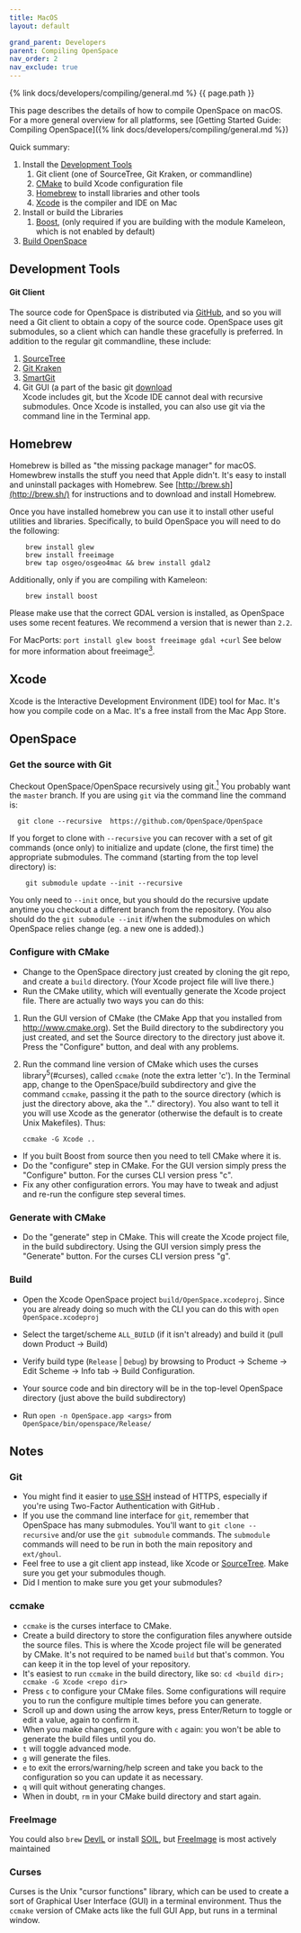 ```yaml
---
title: MacOS
layout: default

grand_parent: Developers
parent: Compiling OpenSpace
nav_order: 2
nav_exclude: true
---
```


{% link docs/developers/compiling/general.md %}
{{ page.path }}

This page describes the details of how to compile OpenSpace on macOS.  For a more general overview for all platforms, see [Getting Started Guide: Compiling OpenSpace]({% link docs/developers/compiling/general.md %})

Quick summary:

1. Install the [Development Tools](#tools)
   1. Git client (one of SourceTree, Git Kraken, or commandline)
   1. [CMake](#cmake) to build Xcode configuration file
   1. [Homebrew](#Homebrew) to install libraries and other tools
   1. [Xcode](#Xcode) is the compiler and IDE on Mac
1. Install or build the Libraries
   1. [Boost](#boost), (only required if you are building with the module Kameleon, which is not enabled by default)
1. [Build OpenSpace](#Build)


## Development Tools
#### Git Client 
The source code for OpenSpace is distributed via [GitHub](https://github.com/OpenSpace/OpenSpace), and so you will need a Git client to obtain a copy of the source code.  OpenSpace uses git submodules, so a client which can handle these gracefully is preferred.  In addition to the regular git commandline, these include:
   1. [SourceTree](https://www.sourcetreeapp.com/)
   1. [Git Kraken](https://www.gitkraken.com)
   1. [SmartGit](http://www.syntevo.com/smartgit/)
   1. Git GUI (a part of the basic git [download](http://git-scm.com/download)  
Xcode includes git, but the Xcode IDE cannot deal with recursive submodules.  Once Xcode is installed, you can also use git via the command line in the Terminal app.
 
## Homebrew
Homebrew is billed as "the missing package manager" for macOS.  Homewbrew installs the stuff you need that Apple didn't.  It's easy to install and uninstall packages with Homebrew.  See [http://brew.sh](http://brew.sh/) for instructions and to download and install Homebrew.

Once you have installed homebrew you can use it to install other useful utilities and libraries.  Specifically, to build OpenSpace you will need to do the following: 
```
    brew install glew
    brew install freeimage
    brew tap osgeo/osgeo4mac && brew install gdal2
```

Additionally, only if you are compiling with Kameleon:
```
    brew install boost
```

Please make use that the correct GDAL version is installed, as OpenSpace uses some recent features.  We recommend a version that is newer than `2.2`.

For MacPorts: `port install glew boost freeimage gdal +curl`
See below for more information about freeimage[<sup>3</sup>](#freeimage).

## Xcode
Xcode is the Interactive Development Environment (IDE) tool for Mac.  It's how you compile code on a Mac.  It's a free install from the Mac App Store.

## OpenSpace
### Get the source with Git
Checkout OpenSpace/OpenSpace recursively using git.[<sup>1</sup>](#git)  You probably want the `master` branch.  If you are using `git` via the command line the command is:

```
  git clone --recursive  https://github.com/OpenSpace/OpenSpace
```

If you forget to clone with `--recursive` you can recover with a set of git commands (once only) to initialize and update (clone, the first time) the appropriate submodules.  The command (starting from the top level directory) is:

```
    git submodule update --init --recursive
```

You only need to `--init` once, but you should do the recursive update anytime you checkout a different branch from the repository.  (You also should do the `git submodule --init` if/when the submodules on which OpenSpace relies change (eg. a new one is added).)

### Configure with CMake
- Change to the OpenSpace directory just created by cloning the git repo, and create a `build` directory.  (Your Xcode project file will live there.)
- Run the CMake utility, which will eventually generate the Xcode project file.  There are actually two ways you can do this:

 1. Run the GUI version of CMake (the CMake App that you installed from http://www.cmake.org).  Set the Build directory to the subdirectory you just created, and set the Source directory to the directory just above it.  Press the "Configure" button, and deal with any problems.

 1. Run the command line version of CMake which uses the curses library<sup>5</sup>(#curses), called `ccmake` (note the extra letter 'c').    In the Terminal app, change to the OpenSpace/build subdirectory and give the command `ccmake`, passing it the path to the source directory (which is just the directory above, aka the ".." directory).  You also want to tell it you will use Xcode as the generator (otherwise the default is to create Unix Makefiles).  Thus:

    ` ccmake -G Xcode .. `
 
- If you built Boost from source then you need to tell CMake where it is.
- Do the "configure" step in CMake.  For the GUI version simply press the "Configure" button.  For the curses CLI version press "c". 
- Fix any other configuration errors.  You may have to tweak and adjust and re-run the configure step several times.

### Generate with CMake
- Do the "generate" step in CMake.  This will create the Xcode project file, in the build subdirectory.  Using the GUI version simply press the "Generate" button.  For the curses CLI version press "g".
  
### Build
- Open the Xcode OpenSpace project `build/OpenSpace.xcodeproj`.  Since you are already doing so much with the CLI you can do this with `open OpenSpace.xcodeproj`

- Select the target/scheme `ALL_BUILD` (if it isn't already) and build it (pull down Product -> Build)
- Verify build type (`Release` | `Debug`) by browsing to Product -> Scheme -> Edit Scheme -> Info tab -> Build Configuration.
- Your source code and bin directory will be in the top-level OpenSpace directory (just above the build subdirectory)
- Run `open -n OpenSpace.app <args>` from `OpenSpace/bin/openspace/Release/`
 

## Notes
### Git
 - You might find it easier to [use SSH](https://help.github.com/articles/generating-an-ssh-key/) instead of HTTPS, especially if you're using Two-Factor Authentication with GitHub .
 - If you use the command line interface for `git`, remember that OpenSpace has many submodules.  You'll want to `git clone --recursive` and/or use the `git submodule` commands.  The `submodule` commands will need to be run in both the main repository and `ext/ghoul`.
 - Feel free to use a git client app instead, like Xcode or [SourceTree](https://www.sourcetreeapp.com/).  Make sure you get your submodules though.
 - Did I mention to make sure you get your submodules?
  
### ccmake
 - `ccmake` is the curses interface to CMake.
 -  Create a build directory to store the configuration files anywhere outside the source files.  This is where the Xcode project file will be generated by CMake.  It's not required to be named `build` but that's common.  You can keep it in the top level of your repository.
 -  It's easiest to run `ccmake` in the build directory, like so: `cd <build dir>; ccmake -G Xcode <repo dir>`
 -  Press `c` to configure your CMake files.  Some configurations will require you to run the configure multiple times before you can generate.
 -  Scroll up and down using the arrow keys, press Enter/Return to toggle or edit a value, again to confirm it.
 -  When you make changes, confgure with `c` again: you won't be able to generate the build files until you do.
 -  `t` will toggle advanced mode.
 -  `g` will generate the files.
 -  `e` to exit the errors/warning/help screen and take you back to the configuration so you can update it as necessary.
 -  `q` will quit without generating changes.
 -  When in doubt, `rm` in your CMake build directory and start again.
 
### FreeImage
You could also `brew` [DevIL](http://openil.sourceforge.net/) or install [SOIL](http://www.lonesock.net/soil.html), but [FreeImage](http://freeimage.sourceforge.net/) is most actively maintained

### Curses
Curses is the Unix "cursor functions" library, which can be used to create a sort of Graphical User Interface (GUI) in a terminal environment.  Thus the `ccmake` version of CMake acts like the full GUI App, but runs in a terminal window.
